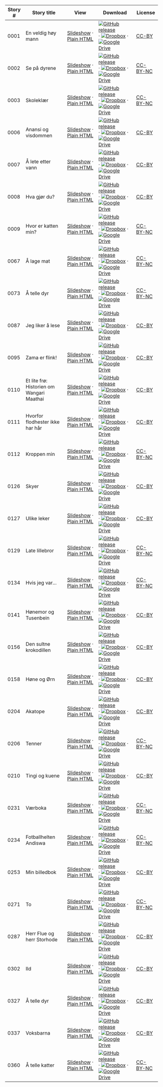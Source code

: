 Story # | Story title | View | Download | License
-------- | -----------  |:-------:| ---------------- | -------
0001 | En veldig høy mann | <a href="https://global-asp.github.io/stories/no/0001_en-veldig-høy-mann_slides.html" target="_blank">Slideshow</a> · [Plain HTML](https://global-asp.github.io/stories/no/0001_en-veldig-høy-mann.html) | [![GitHub release](https://cloud.githubusercontent.com/assets/9295750/9483128/0e089e5e-4b51-11e5-98ca-6da5cef156a7.png "GitHub release")](https://github.com/global-asp/global-asp/releases/download/v1.1/no.zip) · [![Dropbox](https://cloud.githubusercontent.com/assets/9295750/10150606/3f5ae2dc-65f5-11e5-8f63-841c51cc1cde.png "Dropbox")](https://www.dropbox.com/s/ona8gaetcci9m5f/no.zip) · [![Google Drive](https://cloud.githubusercontent.com/assets/9295750/9473522/1d6fdde4-4b10-11e5-98f5-aa6c6b04a08e.png "Google Drive")](https://drive.google.com/open?id=0B59ZADK9EsbsNW5BWmJEX0tHRmM) | [CC-BY](https://creativecommons.org/licenses/by/3.0/)
0002 | Se på dyrene | <a href="https://global-asp.github.io/stories/no/0002_se-på-dyrene_slides.html" target="_blank">Slideshow</a> · [Plain HTML](https://global-asp.github.io/stories/no/0002_se-på-dyrene.html) | [![GitHub release](https://cloud.githubusercontent.com/assets/9295750/9483128/0e089e5e-4b51-11e5-98ca-6da5cef156a7.png "GitHub release")](https://github.com/global-asp/global-asp/releases/download/v1.1/no.zip) · [![Dropbox](https://cloud.githubusercontent.com/assets/9295750/10150606/3f5ae2dc-65f5-11e5-8f63-841c51cc1cde.png "Dropbox")](https://www.dropbox.com/s/ona8gaetcci9m5f/no.zip) · [![Google Drive](https://cloud.githubusercontent.com/assets/9295750/9473522/1d6fdde4-4b10-11e5-98f5-aa6c6b04a08e.png "Google Drive")](https://drive.google.com/open?id=0B59ZADK9EsbsNW5BWmJEX0tHRmM) | [CC-BY-NC](http://creativecommons.org/licenses/by-nc/3.0/)
0003 | Skoleklær | <a href="https://global-asp.github.io/stories/no/0003_skoleklær_slides.html" target="_blank">Slideshow</a> · [Plain HTML](https://global-asp.github.io/stories/no/0003_skoleklær.html) | [![GitHub release](https://cloud.githubusercontent.com/assets/9295750/9483128/0e089e5e-4b51-11e5-98ca-6da5cef156a7.png "GitHub release")](https://github.com/global-asp/global-asp/releases/download/v1.1/no.zip) · [![Dropbox](https://cloud.githubusercontent.com/assets/9295750/10150606/3f5ae2dc-65f5-11e5-8f63-841c51cc1cde.png "Dropbox")](https://www.dropbox.com/s/ona8gaetcci9m5f/no.zip) · [![Google Drive](https://cloud.githubusercontent.com/assets/9295750/9473522/1d6fdde4-4b10-11e5-98f5-aa6c6b04a08e.png "Google Drive")](https://drive.google.com/open?id=0B59ZADK9EsbsNW5BWmJEX0tHRmM) | [CC-BY-NC](http://creativecommons.org/licenses/by-nc/3.0/)
0006 | Anansi og visdommen | <a href="https://global-asp.github.io/stories/no/0006_anansi-og-visdommen_slides.html" target="_blank">Slideshow</a> · [Plain HTML](https://global-asp.github.io/stories/no/0006_anansi-og-visdommen.html) | [![GitHub release](https://cloud.githubusercontent.com/assets/9295750/9483128/0e089e5e-4b51-11e5-98ca-6da5cef156a7.png "GitHub release")](https://github.com/global-asp/global-asp/releases/download/v1.1/no.zip) · [![Dropbox](https://cloud.githubusercontent.com/assets/9295750/10150606/3f5ae2dc-65f5-11e5-8f63-841c51cc1cde.png "Dropbox")](https://www.dropbox.com/s/ona8gaetcci9m5f/no.zip) · [![Google Drive](https://cloud.githubusercontent.com/assets/9295750/9473522/1d6fdde4-4b10-11e5-98f5-aa6c6b04a08e.png "Google Drive")](https://drive.google.com/open?id=0B59ZADK9EsbsNW5BWmJEX0tHRmM) | [CC-BY](https://creativecommons.org/licenses/by/3.0/)
0007 | Å lete etter vann | <a href="https://global-asp.github.io/stories/no/0007_å-lete-etter-vann_slides.html" target="_blank">Slideshow</a> · [Plain HTML](https://global-asp.github.io/stories/no/0007_å-lete-etter-vann.html) | [![GitHub release](https://cloud.githubusercontent.com/assets/9295750/9483128/0e089e5e-4b51-11e5-98ca-6da5cef156a7.png "GitHub release")](https://github.com/global-asp/global-asp/releases/download/v1.1/no.zip) · [![Dropbox](https://cloud.githubusercontent.com/assets/9295750/10150606/3f5ae2dc-65f5-11e5-8f63-841c51cc1cde.png "Dropbox")](https://www.dropbox.com/s/ona8gaetcci9m5f/no.zip) · [![Google Drive](https://cloud.githubusercontent.com/assets/9295750/9473522/1d6fdde4-4b10-11e5-98f5-aa6c6b04a08e.png "Google Drive")](https://drive.google.com/open?id=0B59ZADK9EsbsNW5BWmJEX0tHRmM) | [CC-BY](https://creativecommons.org/licenses/by/3.0/)
0008 | Hva gjør du? | <a href="https://global-asp.github.io/stories/no/0008_hva-gjør-du_slides.html" target="_blank">Slideshow</a> · [Plain HTML](https://global-asp.github.io/stories/no/0008_hva-gjør-du.html) | [![GitHub release](https://cloud.githubusercontent.com/assets/9295750/9483128/0e089e5e-4b51-11e5-98ca-6da5cef156a7.png "GitHub release")](https://github.com/global-asp/global-asp/releases/download/v1.1/no.zip) · [![Dropbox](https://cloud.githubusercontent.com/assets/9295750/10150606/3f5ae2dc-65f5-11e5-8f63-841c51cc1cde.png "Dropbox")](https://www.dropbox.com/s/ona8gaetcci9m5f/no.zip) · [![Google Drive](https://cloud.githubusercontent.com/assets/9295750/9473522/1d6fdde4-4b10-11e5-98f5-aa6c6b04a08e.png "Google Drive")](https://drive.google.com/open?id=0B59ZADK9EsbsNW5BWmJEX0tHRmM) | [CC-BY](https://creativecommons.org/licenses/by/3.0/)
0009 | Hvor er katten min? | <a href="https://global-asp.github.io/stories/no/0009_hvor-er-katten-min_slides.html" target="_blank">Slideshow</a> · [Plain HTML](https://global-asp.github.io/stories/no/0009_hvor-er-katten-min.html) | [![GitHub release](https://cloud.githubusercontent.com/assets/9295750/9483128/0e089e5e-4b51-11e5-98ca-6da5cef156a7.png "GitHub release")](https://github.com/global-asp/global-asp/releases/download/v1.1/no.zip) · [![Dropbox](https://cloud.githubusercontent.com/assets/9295750/10150606/3f5ae2dc-65f5-11e5-8f63-841c51cc1cde.png "Dropbox")](https://www.dropbox.com/s/ona8gaetcci9m5f/no.zip) · [![Google Drive](https://cloud.githubusercontent.com/assets/9295750/9473522/1d6fdde4-4b10-11e5-98f5-aa6c6b04a08e.png "Google Drive")](https://drive.google.com/open?id=0B59ZADK9EsbsNW5BWmJEX0tHRmM) | [CC-BY-NC](http://creativecommons.org/licenses/by-nc/3.0/)
0067 | Å lage mat | <a href="https://global-asp.github.io/stories/no/0067_å-lage-mat_slides.html" target="_blank">Slideshow</a> · [Plain HTML](https://global-asp.github.io/stories/no/0067_å-lage-mat.html) | [![GitHub release](https://cloud.githubusercontent.com/assets/9295750/9483128/0e089e5e-4b51-11e5-98ca-6da5cef156a7.png "GitHub release")](https://github.com/global-asp/global-asp/releases/download/v1.1/no.zip) · [![Dropbox](https://cloud.githubusercontent.com/assets/9295750/10150606/3f5ae2dc-65f5-11e5-8f63-841c51cc1cde.png "Dropbox")](https://www.dropbox.com/s/ona8gaetcci9m5f/no.zip) · [![Google Drive](https://cloud.githubusercontent.com/assets/9295750/9473522/1d6fdde4-4b10-11e5-98f5-aa6c6b04a08e.png "Google Drive")](https://drive.google.com/open?id=0B59ZADK9EsbsNW5BWmJEX0tHRmM) | [CC-BY-NC](http://creativecommons.org/licenses/by-nc/3.0/)
0073 | Å telle dyr | <a href="https://global-asp.github.io/stories/no/0073_å-telle-dyr_slides.html" target="_blank">Slideshow</a> · [Plain HTML](https://global-asp.github.io/stories/no/0073_å-telle-dyr.html) | [![GitHub release](https://cloud.githubusercontent.com/assets/9295750/9483128/0e089e5e-4b51-11e5-98ca-6da5cef156a7.png "GitHub release")](https://github.com/global-asp/global-asp/releases/download/v1.1/no.zip) · [![Dropbox](https://cloud.githubusercontent.com/assets/9295750/10150606/3f5ae2dc-65f5-11e5-8f63-841c51cc1cde.png "Dropbox")](https://www.dropbox.com/s/ona8gaetcci9m5f/no.zip) · [![Google Drive](https://cloud.githubusercontent.com/assets/9295750/9473522/1d6fdde4-4b10-11e5-98f5-aa6c6b04a08e.png "Google Drive")](https://drive.google.com/open?id=0B59ZADK9EsbsNW5BWmJEX0tHRmM) | [CC-BY-NC](http://creativecommons.org/licenses/by-nc/3.0/)
0087 | Jeg liker å lese | <a href="https://global-asp.github.io/stories/no/0087_jeg-liker-å-lese_slides.html" target="_blank">Slideshow</a> · [Plain HTML](https://global-asp.github.io/stories/no/0087_jeg-liker-å-lese.html) | [![GitHub release](https://cloud.githubusercontent.com/assets/9295750/9483128/0e089e5e-4b51-11e5-98ca-6da5cef156a7.png "GitHub release")](https://github.com/global-asp/global-asp/releases/download/v1.1/no.zip) · [![Dropbox](https://cloud.githubusercontent.com/assets/9295750/10150606/3f5ae2dc-65f5-11e5-8f63-841c51cc1cde.png "Dropbox")](https://www.dropbox.com/s/ona8gaetcci9m5f/no.zip) · [![Google Drive](https://cloud.githubusercontent.com/assets/9295750/9473522/1d6fdde4-4b10-11e5-98f5-aa6c6b04a08e.png "Google Drive")](https://drive.google.com/open?id=0B59ZADK9EsbsNW5BWmJEX0tHRmM) | [CC-BY](https://creativecommons.org/licenses/by/3.0/)
0095 | Zama er flink! | <a href="https://global-asp.github.io/stories/no/0095_zama-er-flink_slides.html" target="_blank">Slideshow</a> · [Plain HTML](https://global-asp.github.io/stories/no/0095_zama-er-flink.html) | [![GitHub release](https://cloud.githubusercontent.com/assets/9295750/9483128/0e089e5e-4b51-11e5-98ca-6da5cef156a7.png "GitHub release")](https://github.com/global-asp/global-asp/releases/download/v1.1/no.zip) · [![Dropbox](https://cloud.githubusercontent.com/assets/9295750/10150606/3f5ae2dc-65f5-11e5-8f63-841c51cc1cde.png "Dropbox")](https://www.dropbox.com/s/ona8gaetcci9m5f/no.zip) · [![Google Drive](https://cloud.githubusercontent.com/assets/9295750/9473522/1d6fdde4-4b10-11e5-98f5-aa6c6b04a08e.png "Google Drive")](https://drive.google.com/open?id=0B59ZADK9EsbsNW5BWmJEX0tHRmM) | [CC-BY](https://creativecommons.org/licenses/by/3.0/)
0110 | Et lite frø: Historien om Wangari Maathai | <a href="https://global-asp.github.io/stories/no/0110_et-lite-frø-historien-om-wangari-maathai_slides.html" target="_blank">Slideshow</a> · [Plain HTML](https://global-asp.github.io/stories/no/0110_et-lite-frø-historien-om-wangari-maathai.html) | [![GitHub release](https://cloud.githubusercontent.com/assets/9295750/9483128/0e089e5e-4b51-11e5-98ca-6da5cef156a7.png "GitHub release")](https://github.com/global-asp/global-asp/releases/download/v1.1/no.zip) · [![Dropbox](https://cloud.githubusercontent.com/assets/9295750/10150606/3f5ae2dc-65f5-11e5-8f63-841c51cc1cde.png "Dropbox")](https://www.dropbox.com/s/ona8gaetcci9m5f/no.zip) · [![Google Drive](https://cloud.githubusercontent.com/assets/9295750/9473522/1d6fdde4-4b10-11e5-98f5-aa6c6b04a08e.png "Google Drive")](https://drive.google.com/open?id=0B59ZADK9EsbsNW5BWmJEX0tHRmM) | [CC-BY](https://creativecommons.org/licenses/by/3.0/)
0111 | Hvorfor flodhester ikke har hår | <a href="https://global-asp.github.io/stories/no/0111_hvorfor-flodhester-ikke-har-hår_slides.html" target="_blank">Slideshow</a> · [Plain HTML](https://global-asp.github.io/stories/no/0111_hvorfor-flodhester-ikke-har-hår.html) | [![GitHub release](https://cloud.githubusercontent.com/assets/9295750/9483128/0e089e5e-4b51-11e5-98ca-6da5cef156a7.png "GitHub release")](https://github.com/global-asp/global-asp/releases/download/v1.1/no.zip) · [![Dropbox](https://cloud.githubusercontent.com/assets/9295750/10150606/3f5ae2dc-65f5-11e5-8f63-841c51cc1cde.png "Dropbox")](https://www.dropbox.com/s/ona8gaetcci9m5f/no.zip) · [![Google Drive](https://cloud.githubusercontent.com/assets/9295750/9473522/1d6fdde4-4b10-11e5-98f5-aa6c6b04a08e.png "Google Drive")](https://drive.google.com/open?id=0B59ZADK9EsbsNW5BWmJEX0tHRmM) | [CC-BY](https://creativecommons.org/licenses/by/3.0/)
0112 | Kroppen min | <a href="https://global-asp.github.io/stories/no/0112_kroppen-min_slides.html" target="_blank">Slideshow</a> · [Plain HTML](https://global-asp.github.io/stories/no/0112_kroppen-min.html) | [![GitHub release](https://cloud.githubusercontent.com/assets/9295750/9483128/0e089e5e-4b51-11e5-98ca-6da5cef156a7.png "GitHub release")](https://github.com/global-asp/global-asp/releases/download/v1.1/no.zip) · [![Dropbox](https://cloud.githubusercontent.com/assets/9295750/10150606/3f5ae2dc-65f5-11e5-8f63-841c51cc1cde.png "Dropbox")](https://www.dropbox.com/s/ona8gaetcci9m5f/no.zip) · [![Google Drive](https://cloud.githubusercontent.com/assets/9295750/9473522/1d6fdde4-4b10-11e5-98f5-aa6c6b04a08e.png "Google Drive")](https://drive.google.com/open?id=0B59ZADK9EsbsNW5BWmJEX0tHRmM) | [CC-BY-NC](http://creativecommons.org/licenses/by-nc/3.0/)
0126 | Skyer | <a href="https://global-asp.github.io/stories/no/0126_skyer_slides.html" target="_blank">Slideshow</a> · [Plain HTML](https://global-asp.github.io/stories/no/0126_skyer.html) | [![GitHub release](https://cloud.githubusercontent.com/assets/9295750/9483128/0e089e5e-4b51-11e5-98ca-6da5cef156a7.png "GitHub release")](https://github.com/global-asp/global-asp/releases/download/v1.1/no.zip) · [![Dropbox](https://cloud.githubusercontent.com/assets/9295750/10150606/3f5ae2dc-65f5-11e5-8f63-841c51cc1cde.png "Dropbox")](https://www.dropbox.com/s/ona8gaetcci9m5f/no.zip) · [![Google Drive](https://cloud.githubusercontent.com/assets/9295750/9473522/1d6fdde4-4b10-11e5-98f5-aa6c6b04a08e.png "Google Drive")](https://drive.google.com/open?id=0B59ZADK9EsbsNW5BWmJEX0tHRmM) | [CC-BY](https://creativecommons.org/licenses/by/3.0/)
0127 | Ulike leker | <a href="https://global-asp.github.io/stories/no/0127_ulike-leker_slides.html" target="_blank">Slideshow</a> · [Plain HTML](https://global-asp.github.io/stories/no/0127_ulike-leker.html) | [![GitHub release](https://cloud.githubusercontent.com/assets/9295750/9483128/0e089e5e-4b51-11e5-98ca-6da5cef156a7.png "GitHub release")](https://github.com/global-asp/global-asp/releases/download/v1.1/no.zip) · [![Dropbox](https://cloud.githubusercontent.com/assets/9295750/10150606/3f5ae2dc-65f5-11e5-8f63-841c51cc1cde.png "Dropbox")](https://www.dropbox.com/s/ona8gaetcci9m5f/no.zip) · [![Google Drive](https://cloud.githubusercontent.com/assets/9295750/9473522/1d6fdde4-4b10-11e5-98f5-aa6c6b04a08e.png "Google Drive")](https://drive.google.com/open?id=0B59ZADK9EsbsNW5BWmJEX0tHRmM) | [CC-BY](https://creativecommons.org/licenses/by/3.0/)
0129 | Late lillebror | <a href="https://global-asp.github.io/stories/no/0129_late-lillebror_slides.html" target="_blank">Slideshow</a> · [Plain HTML](https://global-asp.github.io/stories/no/0129_late-lillebror.html) | [![GitHub release](https://cloud.githubusercontent.com/assets/9295750/9483128/0e089e5e-4b51-11e5-98ca-6da5cef156a7.png "GitHub release")](https://github.com/global-asp/global-asp/releases/download/v1.1/no.zip) · [![Dropbox](https://cloud.githubusercontent.com/assets/9295750/10150606/3f5ae2dc-65f5-11e5-8f63-841c51cc1cde.png "Dropbox")](https://www.dropbox.com/s/ona8gaetcci9m5f/no.zip) · [![Google Drive](https://cloud.githubusercontent.com/assets/9295750/9473522/1d6fdde4-4b10-11e5-98f5-aa6c6b04a08e.png "Google Drive")](https://drive.google.com/open?id=0B59ZADK9EsbsNW5BWmJEX0tHRmM) | [CC-BY-NC](http://creativecommons.org/licenses/by-nc/3.0/)
0134 | Hvis jeg var... | <a href="https://global-asp.github.io/stories/no/0134_hvis-jeg-var_slides.html" target="_blank">Slideshow</a> · [Plain HTML](https://global-asp.github.io/stories/no/0134_hvis-jeg-var.html) | [![GitHub release](https://cloud.githubusercontent.com/assets/9295750/9483128/0e089e5e-4b51-11e5-98ca-6da5cef156a7.png "GitHub release")](https://github.com/global-asp/global-asp/releases/download/v1.1/no.zip) · [![Dropbox](https://cloud.githubusercontent.com/assets/9295750/10150606/3f5ae2dc-65f5-11e5-8f63-841c51cc1cde.png "Dropbox")](https://www.dropbox.com/s/ona8gaetcci9m5f/no.zip) · [![Google Drive](https://cloud.githubusercontent.com/assets/9295750/9473522/1d6fdde4-4b10-11e5-98f5-aa6c6b04a08e.png "Google Drive")](https://drive.google.com/open?id=0B59ZADK9EsbsNW5BWmJEX0tHRmM) | [CC-BY-NC](http://creativecommons.org/licenses/by-nc/3.0/)
0141 | Hønemor og Tusenbein | <a href="https://global-asp.github.io/stories/no/0141_hønemor-og-tusenbein_slides.html" target="_blank">Slideshow</a> · [Plain HTML](https://global-asp.github.io/stories/no/0141_hønemor-og-tusenbein.html) | [![GitHub release](https://cloud.githubusercontent.com/assets/9295750/9483128/0e089e5e-4b51-11e5-98ca-6da5cef156a7.png "GitHub release")](https://github.com/global-asp/global-asp/releases/download/v1.1/no.zip) · [![Dropbox](https://cloud.githubusercontent.com/assets/9295750/10150606/3f5ae2dc-65f5-11e5-8f63-841c51cc1cde.png "Dropbox")](https://www.dropbox.com/s/ona8gaetcci9m5f/no.zip) · [![Google Drive](https://cloud.githubusercontent.com/assets/9295750/9473522/1d6fdde4-4b10-11e5-98f5-aa6c6b04a08e.png "Google Drive")](https://drive.google.com/open?id=0B59ZADK9EsbsNW5BWmJEX0tHRmM) | [CC-BY](https://creativecommons.org/licenses/by/3.0/)
0156 | Den sultne krokodillen | <a href="https://global-asp.github.io/stories/no/0156_den-sultne-krokodillen_slides.html" target="_blank">Slideshow</a> · [Plain HTML](https://global-asp.github.io/stories/no/0156_den-sultne-krokodillen.html) | [![GitHub release](https://cloud.githubusercontent.com/assets/9295750/9483128/0e089e5e-4b51-11e5-98ca-6da5cef156a7.png "GitHub release")](https://github.com/global-asp/global-asp/releases/download/v1.1/no.zip) · [![Dropbox](https://cloud.githubusercontent.com/assets/9295750/10150606/3f5ae2dc-65f5-11e5-8f63-841c51cc1cde.png "Dropbox")](https://www.dropbox.com/s/ona8gaetcci9m5f/no.zip) · [![Google Drive](https://cloud.githubusercontent.com/assets/9295750/9473522/1d6fdde4-4b10-11e5-98f5-aa6c6b04a08e.png "Google Drive")](https://drive.google.com/open?id=0B59ZADK9EsbsNW5BWmJEX0tHRmM) | [CC-BY](https://creativecommons.org/licenses/by/3.0/)
0158 | Høne og Ørn | <a href="https://global-asp.github.io/stories/no/0158_høne-og-ørn_slides.html" target="_blank">Slideshow</a> · [Plain HTML](https://global-asp.github.io/stories/no/0158_høne-og-ørn.html) | [![GitHub release](https://cloud.githubusercontent.com/assets/9295750/9483128/0e089e5e-4b51-11e5-98ca-6da5cef156a7.png "GitHub release")](https://github.com/global-asp/global-asp/releases/download/v1.1/no.zip) · [![Dropbox](https://cloud.githubusercontent.com/assets/9295750/10150606/3f5ae2dc-65f5-11e5-8f63-841c51cc1cde.png "Dropbox")](https://www.dropbox.com/s/ona8gaetcci9m5f/no.zip) · [![Google Drive](https://cloud.githubusercontent.com/assets/9295750/9473522/1d6fdde4-4b10-11e5-98f5-aa6c6b04a08e.png "Google Drive")](https://drive.google.com/open?id=0B59ZADK9EsbsNW5BWmJEX0tHRmM) | [CC-BY](https://creativecommons.org/licenses/by/3.0/)
0204 | Akatope | <a href="https://global-asp.github.io/stories/no/0204_akatope_slides.html" target="_blank">Slideshow</a> · [Plain HTML](https://global-asp.github.io/stories/no/0204_akatope.html) | [![GitHub release](https://cloud.githubusercontent.com/assets/9295750/9483128/0e089e5e-4b51-11e5-98ca-6da5cef156a7.png "GitHub release")](https://github.com/global-asp/global-asp/releases/download/v1.1/no.zip) · [![Dropbox](https://cloud.githubusercontent.com/assets/9295750/10150606/3f5ae2dc-65f5-11e5-8f63-841c51cc1cde.png "Dropbox")](https://www.dropbox.com/s/ona8gaetcci9m5f/no.zip) · [![Google Drive](https://cloud.githubusercontent.com/assets/9295750/9473522/1d6fdde4-4b10-11e5-98f5-aa6c6b04a08e.png "Google Drive")](https://drive.google.com/open?id=0B59ZADK9EsbsNW5BWmJEX0tHRmM) | [CC-BY](https://creativecommons.org/licenses/by/3.0/)
0206 | Tenner | <a href="https://global-asp.github.io/stories/no/0206_tenner_slides.html" target="_blank">Slideshow</a> · [Plain HTML](https://global-asp.github.io/stories/no/0206_tenner.html) | [![GitHub release](https://cloud.githubusercontent.com/assets/9295750/9483128/0e089e5e-4b51-11e5-98ca-6da5cef156a7.png "GitHub release")](https://github.com/global-asp/global-asp/releases/download/v1.1/no.zip) · [![Dropbox](https://cloud.githubusercontent.com/assets/9295750/10150606/3f5ae2dc-65f5-11e5-8f63-841c51cc1cde.png "Dropbox")](https://www.dropbox.com/s/ona8gaetcci9m5f/no.zip) · [![Google Drive](https://cloud.githubusercontent.com/assets/9295750/9473522/1d6fdde4-4b10-11e5-98f5-aa6c6b04a08e.png "Google Drive")](https://drive.google.com/open?id=0B59ZADK9EsbsNW5BWmJEX0tHRmM) | [CC-BY-NC](http://creativecommons.org/licenses/by-nc/3.0/)
0210 | Tingi og kuene | <a href="https://global-asp.github.io/stories/no/0210_tingi-og-kuene_slides.html" target="_blank">Slideshow</a> · [Plain HTML](https://global-asp.github.io/stories/no/0210_tingi-og-kuene.html) | [![GitHub release](https://cloud.githubusercontent.com/assets/9295750/9483128/0e089e5e-4b51-11e5-98ca-6da5cef156a7.png "GitHub release")](https://github.com/global-asp/global-asp/releases/download/v1.1/no.zip) · [![Dropbox](https://cloud.githubusercontent.com/assets/9295750/10150606/3f5ae2dc-65f5-11e5-8f63-841c51cc1cde.png "Dropbox")](https://www.dropbox.com/s/ona8gaetcci9m5f/no.zip) · [![Google Drive](https://cloud.githubusercontent.com/assets/9295750/9473522/1d6fdde4-4b10-11e5-98f5-aa6c6b04a08e.png "Google Drive")](https://drive.google.com/open?id=0B59ZADK9EsbsNW5BWmJEX0tHRmM) | [CC-BY](https://creativecommons.org/licenses/by/3.0/)
0231 | Værboka | <a href="https://global-asp.github.io/stories/no/0231_værboka_slides.html" target="_blank">Slideshow</a> · [Plain HTML](https://global-asp.github.io/stories/no/0231_værboka.html) | [![GitHub release](https://cloud.githubusercontent.com/assets/9295750/9483128/0e089e5e-4b51-11e5-98ca-6da5cef156a7.png "GitHub release")](https://github.com/global-asp/global-asp/releases/download/v1.1/no.zip) · [![Dropbox](https://cloud.githubusercontent.com/assets/9295750/10150606/3f5ae2dc-65f5-11e5-8f63-841c51cc1cde.png "Dropbox")](https://www.dropbox.com/s/ona8gaetcci9m5f/no.zip) · [![Google Drive](https://cloud.githubusercontent.com/assets/9295750/9473522/1d6fdde4-4b10-11e5-98f5-aa6c6b04a08e.png "Google Drive")](https://drive.google.com/open?id=0B59ZADK9EsbsNW5BWmJEX0tHRmM) | [CC-BY-NC](http://creativecommons.org/licenses/by-nc/3.0/)
0234 | Fotballhelten Andiswa  | <a href="https://global-asp.github.io/stories/no/0234_fotballhelten-andiswa_slides.html" target="_blank">Slideshow</a> · [Plain HTML](https://global-asp.github.io/stories/no/0234_fotballhelten-andiswa.html) | [![GitHub release](https://cloud.githubusercontent.com/assets/9295750/9483128/0e089e5e-4b51-11e5-98ca-6da5cef156a7.png "GitHub release")](https://github.com/global-asp/global-asp/releases/download/v1.1/no.zip) · [![Dropbox](https://cloud.githubusercontent.com/assets/9295750/10150606/3f5ae2dc-65f5-11e5-8f63-841c51cc1cde.png "Dropbox")](https://www.dropbox.com/s/ona8gaetcci9m5f/no.zip) · [![Google Drive](https://cloud.githubusercontent.com/assets/9295750/9473522/1d6fdde4-4b10-11e5-98f5-aa6c6b04a08e.png "Google Drive")](https://drive.google.com/open?id=0B59ZADK9EsbsNW5BWmJEX0tHRmM) | [CC-BY-NC](http://creativecommons.org/licenses/by-nc/3.0/)
0253 | Min billedbok | <a href="https://global-asp.github.io/stories/no/0253_min-billedbok_slides.html" target="_blank">Slideshow</a> · [Plain HTML](https://global-asp.github.io/stories/no/0253_min-billedbok.html) | [![GitHub release](https://cloud.githubusercontent.com/assets/9295750/9483128/0e089e5e-4b51-11e5-98ca-6da5cef156a7.png "GitHub release")](https://github.com/global-asp/global-asp/releases/download/v1.1/no.zip) · [![Dropbox](https://cloud.githubusercontent.com/assets/9295750/10150606/3f5ae2dc-65f5-11e5-8f63-841c51cc1cde.png "Dropbox")](https://www.dropbox.com/s/ona8gaetcci9m5f/no.zip) · [![Google Drive](https://cloud.githubusercontent.com/assets/9295750/9473522/1d6fdde4-4b10-11e5-98f5-aa6c6b04a08e.png "Google Drive")](https://drive.google.com/open?id=0B59ZADK9EsbsNW5BWmJEX0tHRmM) | [CC-BY](https://creativecommons.org/licenses/by/3.0/)
0271 | To | <a href="https://global-asp.github.io/stories/no/0271_to_slides.html" target="_blank">Slideshow</a> · [Plain HTML](https://global-asp.github.io/stories/no/0271_to.html) | [![GitHub release](https://cloud.githubusercontent.com/assets/9295750/9483128/0e089e5e-4b51-11e5-98ca-6da5cef156a7.png "GitHub release")](https://github.com/global-asp/global-asp/releases/download/v1.1/no.zip) · [![Dropbox](https://cloud.githubusercontent.com/assets/9295750/10150606/3f5ae2dc-65f5-11e5-8f63-841c51cc1cde.png "Dropbox")](https://www.dropbox.com/s/ona8gaetcci9m5f/no.zip) · [![Google Drive](https://cloud.githubusercontent.com/assets/9295750/9473522/1d6fdde4-4b10-11e5-98f5-aa6c6b04a08e.png "Google Drive")](https://drive.google.com/open?id=0B59ZADK9EsbsNW5BWmJEX0tHRmM) | [CC-BY-NC](http://creativecommons.org/licenses/by-nc/3.0/)
0287 | Herr Flue og herr Storhode | <a href="https://global-asp.github.io/stories/no/0287_herr-flue-og-herr-storhode_slides.html" target="_blank">Slideshow</a> · [Plain HTML](https://global-asp.github.io/stories/no/0287_herr-flue-og-herr-storhode.html) | [![GitHub release](https://cloud.githubusercontent.com/assets/9295750/9483128/0e089e5e-4b51-11e5-98ca-6da5cef156a7.png "GitHub release")](https://github.com/global-asp/global-asp/releases/download/v1.1/no.zip) · [![Dropbox](https://cloud.githubusercontent.com/assets/9295750/10150606/3f5ae2dc-65f5-11e5-8f63-841c51cc1cde.png "Dropbox")](https://www.dropbox.com/s/ona8gaetcci9m5f/no.zip) · [![Google Drive](https://cloud.githubusercontent.com/assets/9295750/9473522/1d6fdde4-4b10-11e5-98f5-aa6c6b04a08e.png "Google Drive")](https://drive.google.com/open?id=0B59ZADK9EsbsNW5BWmJEX0tHRmM) | [CC-BY](https://creativecommons.org/licenses/by/3.0/)
0302 | Ild | <a href="https://global-asp.github.io/stories/no/0302_ild_slides.html" target="_blank">Slideshow</a> · [Plain HTML](https://global-asp.github.io/stories/no/0302_ild.html) | [![GitHub release](https://cloud.githubusercontent.com/assets/9295750/9483128/0e089e5e-4b51-11e5-98ca-6da5cef156a7.png "GitHub release")](https://github.com/global-asp/global-asp/releases/download/v1.1/no.zip) · [![Dropbox](https://cloud.githubusercontent.com/assets/9295750/10150606/3f5ae2dc-65f5-11e5-8f63-841c51cc1cde.png "Dropbox")](https://www.dropbox.com/s/ona8gaetcci9m5f/no.zip) · [![Google Drive](https://cloud.githubusercontent.com/assets/9295750/9473522/1d6fdde4-4b10-11e5-98f5-aa6c6b04a08e.png "Google Drive")](https://drive.google.com/open?id=0B59ZADK9EsbsNW5BWmJEX0tHRmM) | [CC-BY](https://creativecommons.org/licenses/by/3.0/)
0327 | Å telle dyr | <a href="https://global-asp.github.io/stories/no/0327_å-telle-dyr_slides.html" target="_blank">Slideshow</a> · [Plain HTML](https://global-asp.github.io/stories/no/0327_å-telle-dyr.html) | [![GitHub release](https://cloud.githubusercontent.com/assets/9295750/9483128/0e089e5e-4b51-11e5-98ca-6da5cef156a7.png "GitHub release")](https://github.com/global-asp/global-asp/releases/download/v1.1/no.zip) · [![Dropbox](https://cloud.githubusercontent.com/assets/9295750/10150606/3f5ae2dc-65f5-11e5-8f63-841c51cc1cde.png "Dropbox")](https://www.dropbox.com/s/ona8gaetcci9m5f/no.zip) · [![Google Drive](https://cloud.githubusercontent.com/assets/9295750/9473522/1d6fdde4-4b10-11e5-98f5-aa6c6b04a08e.png "Google Drive")](https://drive.google.com/open?id=0B59ZADK9EsbsNW5BWmJEX0tHRmM) | [CC-BY](https://creativecommons.org/licenses/by/3.0/)
0337 | Voksbarna | <a href="https://global-asp.github.io/stories/no/0337_voksbarna_slides.html" target="_blank">Slideshow</a> · [Plain HTML](https://global-asp.github.io/stories/no/0337_voksbarna.html) | [![GitHub release](https://cloud.githubusercontent.com/assets/9295750/9483128/0e089e5e-4b51-11e5-98ca-6da5cef156a7.png "GitHub release")](https://github.com/global-asp/global-asp/releases/download/v1.1/no.zip) · [![Dropbox](https://cloud.githubusercontent.com/assets/9295750/10150606/3f5ae2dc-65f5-11e5-8f63-841c51cc1cde.png "Dropbox")](https://www.dropbox.com/s/ona8gaetcci9m5f/no.zip) · [![Google Drive](https://cloud.githubusercontent.com/assets/9295750/9473522/1d6fdde4-4b10-11e5-98f5-aa6c6b04a08e.png "Google Drive")](https://drive.google.com/open?id=0B59ZADK9EsbsNW5BWmJEX0tHRmM) | [CC-BY](https://creativecommons.org/licenses/by/3.0/)
0360 | Å telle katter | <a href="https://global-asp.github.io/stories/no/0360_å-telle-katter_slides.html" target="_blank">Slideshow</a> · [Plain HTML](https://global-asp.github.io/stories/no/0360_å-telle-katter.html) | [![GitHub release](https://cloud.githubusercontent.com/assets/9295750/9483128/0e089e5e-4b51-11e5-98ca-6da5cef156a7.png "GitHub release")](https://github.com/global-asp/global-asp/releases/download/v1.1/no.zip) · [![Dropbox](https://cloud.githubusercontent.com/assets/9295750/10150606/3f5ae2dc-65f5-11e5-8f63-841c51cc1cde.png "Dropbox")](https://www.dropbox.com/s/ona8gaetcci9m5f/no.zip) · [![Google Drive](https://cloud.githubusercontent.com/assets/9295750/9473522/1d6fdde4-4b10-11e5-98f5-aa6c6b04a08e.png "Google Drive")](https://drive.google.com/open?id=0B59ZADK9EsbsNW5BWmJEX0tHRmM) | [CC-BY-NC](http://creativecommons.org/licenses/by-nc/3.0/)
